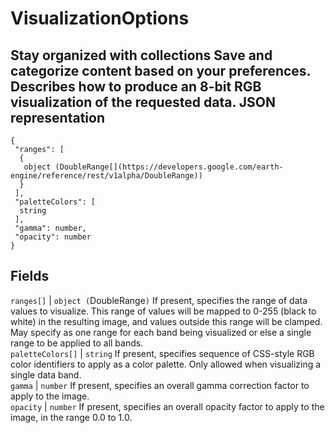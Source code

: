  
#  VisualizationOptions 
Stay organized with collections  Save and categorize content based on your preferences. 
Describes how to produce an 8-bit RGB visualization of the requested data.
JSON representation  
---  
```
{
 "ranges": [
  {
   object (DoubleRange[](https://developers.google.com/earth-engine/reference/rest/v1alpha/DoubleRange))
  }
 ],
 "paletteColors": [
  string
 ],
 "gamma": number,
 "opacity": number
}
```
  
Fields  
---  
`ranges[]` |  `object (`DoubleRange[](https://developers.google.com/earth-engine/reference/rest/v1alpha/DoubleRange)`)` If present, specifies the range of data values to visualize. This range of values will be mapped to 0-255 (black to white) in the resulting image, and values outside this range will be clamped. May specify as one range for each band being visualized or else a single range to be applied to all bands.  
`paletteColors[]` |  `string` If present, specifies sequence of CSS-style RGB color identifiers to apply as a color palette. Only allowed when visualizing a single data band.  
`gamma` |  `number` If present, specifies an overall gamma correction factor to apply to the image.  
`opacity` |  `number` If present, specifies an overall opacity factor to apply to the image, in the range 0.0 to 1.0.  
